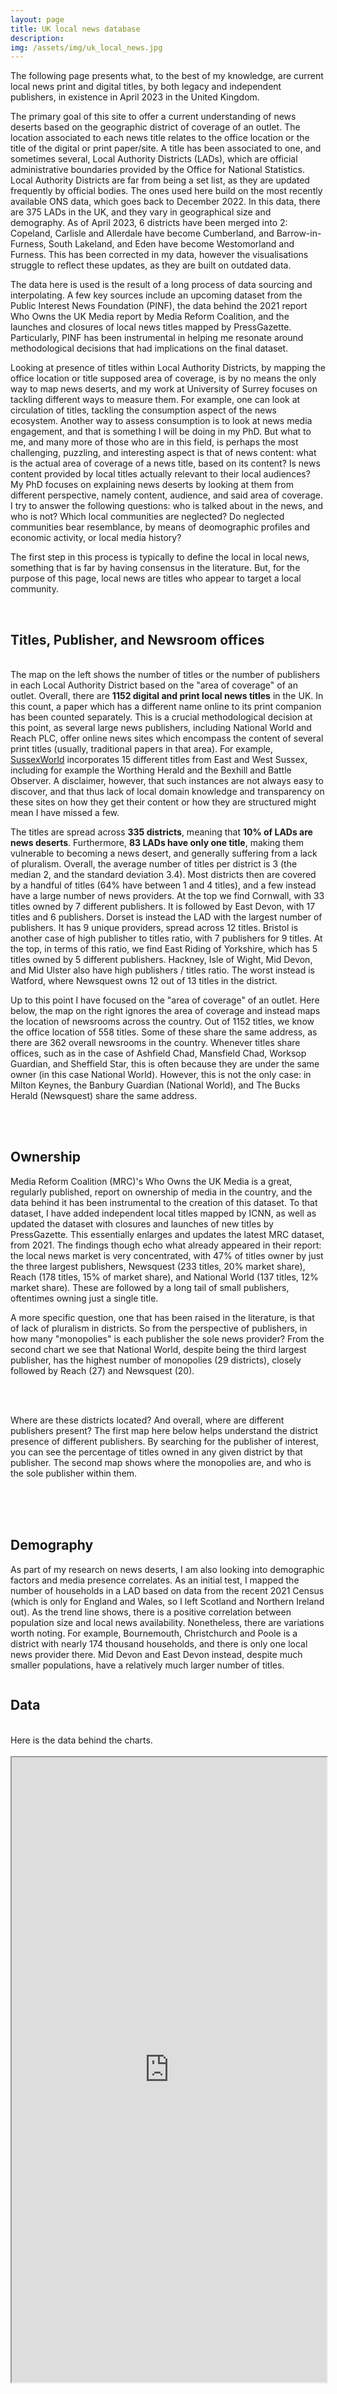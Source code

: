 ```yaml
---
layout: page
title: UK local news database
description: 
img: /assets/img/uk_local_news.jpg
---
```


The following page presents what, to the best of my knowledge, are current local news print and digital titles, by both legacy and independent publishers, in existence in April 2023 in the United Kingdom.

The primary goal of this site to offer a current understanding of news deserts based on the geographic district of coverage of an outlet. The location associated to each news title relates to the office location or the title of the digital or print paper/site. A title has been associated to one, and sometimes several, Local Authority Districts (LADs), which are official administrative boundaries provided by the Office for National Statistics. Local Authority Districts are far from being a set list, as they are updated frequently by official bodies. The ones used here build on the most recently available ONS data, which goes back to December 2022. In this data, there are 375 LADs in the UK, and they vary in geographical size and demography. As of April 2023, 6 districts have been merged into 2: Copeland, Carlisle and Allerdale have become Cumberland, and Barrow-in-Furness, South Lakeland, and Eden have become Westomorland and Furness. This has been corrected in my data, however the visualisations struggle to reflect these updates, as they are built on outdated data.

The data here is used is the result of a long process of data sourcing and interpolating. A few key sources include an upcoming dataset from the Public Interest News Foundation (PINF), the data behind the 2021 report Who Owns the UK Media report by Media Reform Coalition, and the launches and closures of local news titles mapped by PressGazette. Particularly, PINF has been instrumental in helping me resonate around methodological decisions that had implications on the final dataset.

Looking at presence of titles within Local Authority Districts, by mapping the office location or title supposed area of coverage, is by no means the only way to map news deserts, and my work at University of Surrey focuses on tackling different ways to measure them. For example, one can look at circulation of titles, tackling the consumption aspect of the news ecosystem. Another way to assess consumption is to look at news media engagement, and that is something I will be doing in my PhD. But what to me, and many more of those who are in this field, is perhaps the most challenging, puzzling, and interesting aspect is that of news content: what is the actual area of coverage of a news title, based on its content? Is news content provided by local titles actually relevant to their local audiences? My PhD focuses on explaining news deserts by looking at them from different perspective, namely content, audience, and said area of coverage. I try to answer the following questions: who is talked about in the news, and who is not? Which local communities are neglected? Do neglected communities bear resemblance, by means of deomographic profiles and economic activity, or local media history?

The first step in this process is typically to define the local in local news, something that is far by having consensus in the literature. But, for the purpose of this page, local news are titles who appear to target a local community. 

<br>
<h2>Titles, Publisher, and Newsroom offices</h2>
<br>
The map on the left shows the number of titles or the number of publishers in each Local Authority District based on the "area of coverage" of an outlet. Overall, there are <b>1152 digital and print local news titles</b> in the UK. In this count, a paper which has a different name online to its print companion has been counted separately. This is a crucial methodological decision at this point, as several large news publishers, including National World and Reach PLC, offer online news sites which encompass the content of several print titles (usually, traditional papers in that area). For example, <a href="https://www.sussexexpress.co.uk/">SussexWorld</a> incorporates 15 different titles from East and West Sussex, including for example the Worthing Herald and the Bexhill and Battle Observer. A disclaimer, however, that such instances are not always easy to discover, and that thus lack of local domain knowledge and transparency on these sites on how they get their content or how they are structured might mean I have missed a few. 

The titles are spread across <b>335 districts</b>, meaning that <b>10% of LADs are news deserts</b>. Furthermore, <b>83 LADs have only one title</b>, making them vulnerable to becoming a news desert, and generally suffering from a lack of pluralism. Overall, the average number of titles per district is 3 (the median 2, and the standard deviation 3.4). Most districts then are covered by a handful of titles (64% have between 1 and 4 titles), and a few instead have a large number of news providers. At the top we find Cornwall, with 33 titles owned by 7 different publishers. It is followed by East Devon, with 17 titles and 6 publishers. Dorset is instead the LAD with the largest number of publishers. It has 9 unique providers, spread across 12 titles. Bristol is another case of high publisher to titles ratio, with 7 publishers for 9 titles. At the top, in terms of this ratio, we find East Riding of Yorkshire, which has 5 titles owned by 5 different publishers. Hackney, Isle of Wight, Mid Devon, and Mid Ulster also have high publishers / titles ratio. The worst instead is Watford, where Newsquest owns 12 out of 13 titles in the district. 

Up to this point I have focused on the "area of coverage" of an outlet. Here below, the map on the right ignores the area of coverage and instead maps the location of newsrooms across the country. Out of 1152 titles, we know the office location of 558 titles. Some of these share the same address, as there are 362 overall newsrooms in the country. Whenever titles share offices, such as in the case of Ashfield Chad, Mansfield Chad, Worksop Guardian, and Sheffield Star, this is often because they are under the same owner (in this case National World). However, this is not the only case: in Milton Keynes, the Banbury Guardian (National World), and The Bucks Herald (Newsquest) share the same address. 

<style>
    .flourish-embed {
        width: 48%;
        display: inline-block;
        vertical-align: top;
    }
    
    /* On screens smaller than 768px, stack the visualisations vertically */
    @media (max-width: 767px) {
        .flourish-embed {
            width: 100%;
            display: block;
        }
    }

    /* Override the width for the third chart on all screen sizes */
    .full-width-chart {
        width: 100%;
    }
    
    /* On screens smaller than 768px, stack the visualisations vertically */
    @media (max-width: 767px) and (not all and (min-width: 768px)) {
        .full-width-chart {
            width: 100%;
        }
    }
</style>

<div class="flourish-embed flourish-map" data-src="visualisation/13054897"><script src="https://public.flourish.studio/resources/embed.js"></script></div>
<div class="flourish-embed flourish-map" data-src="visualisation/13392930"><script src="https://public.flourish.studio/resources/embed.js"></script></div>

<br>
<br>
<h2>Ownership</h2>

Media Reform Coalition (MRC)'s Who Owns the UK Media is a great, regularly published, report on ownership of media in the country, and the data behind it has been instrumental to the creation of this dataset. To that dataset, I have added independent local titles mapped by ICNN, as well as updated the dataset with closures and launches of new titles by PressGazette. This essentially enlarges and updates the latest MRC dataset, from 2021. The findings though echo what already appeared in their report: the local news market is very concentrated, with 47% of titles owner by just the three largest publishers, Newsquest (233 titles, 20% market share), Reach (178 titles, 15% of market share), and National World (137 titles, 12% market share). These are followed by a long tail of small publishers, oftentimes owning just a single title.

A more specific question, one that has been raised in the literature, is that of lack of pluralism in districts. So from the perspective of publishers, in how many "monopolies" is each publisher the sole news provider? From the second chart we see that National World, despite being the third largest publisher, has the highest number of monopolies (29 districts), closely followed by Reach (27) and Newsquest (20).

<br>
<div class="flourish-embed flourish-chart" data-src="visualisation/13394329"><script src="https://public.flourish.studio/resources/embed.js"></script></div>
<div class="flourish-embed flourish-chart" data-src="visualisation/13093549"><script src="https://public.flourish.studio/resources/embed.js"></script></div>
<br>

Where are these districts located? And overall, where are different publishers present? The first map here below helps understand the district presence of different publishers. By searching for the publisher of interest, you can see the percentage of titles owned in any given district by that publisher. The second map shows where the monopolies are, and who is the sole publisher within them.

<br>
<div class="flourish-embed flourish-map" data-src="visualisation/13093296"><script src="https://public.flourish.studio/resources/embed.js"></script></div>
<div class="flourish-embed flourish-map" data-src="visualisation/13093846"><script src="https://public.flourish.studio/resources/embed.js"></script></div>
<br>
<br>
<h2>Demography</h2>

As part of my research on news deserts, I am also looking into demographic factors and media presence correlates. As an initial test, I mapped the number of households in a LAD based on data from the recent 2021 Census (which is only for England and Wales, so I left Scotland and Northern Ireland out). As the trend line shows, there is a positive correlation between population size and local news availability. Nonetheless, there are variations worth noting. For example, Bournemouth, Christchurch and Poole is a district with nearly 174 thousand households, and there is only one local news provider there. Mid Devon and East Devon instead, despite much smaller populations, have a relatively much larger number of titles. 
<br>
<div class="flourish-embed full-width-chart" data-src="story/1892046"><script src="https://public.flourish.studio/resources/embed.js"></script></div>
<br>
<h2>Data</h2>
<br>
Here is the data behind the charts. 
<br>
<br>
<iframe src="https://simonabisiani.shinyapps.io/local_news_by_LAD_shinyapp/" width="100%" height="1000px"></iframe>
<br>


